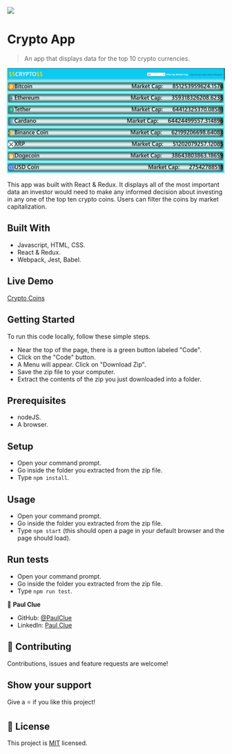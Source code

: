 ![](https://img.shields.io/badge/Microverse-blueviolet)

# Crypto App

> An app that displays data for the top 10 crypto currencies.

![screenshot](./src/assets/img/crypto-app.png)

This app was built with React & Redux. It displays all of the most important data an investor would need to make any informed decision about investing in any one of the top ten crypto coins. Users can filter the coins by market capitalization.

## Built With

- Javascript, HTML, CSS.
- React & Redux.
- Webpack, Jest, Babel.

## Live Demo

[Crypto Coins](https://zealous-rosalind-906c43.netlify.app/)

## Getting Started

To run this code locally, follow these simple steps.

- Near the top of the page, there is a green button labeled "Code".
- Click on the "Code" button.
- A Menu will appear. Click on "Download Zip".
- Save the zip file to your computer.
- Extract the contents of the zip you just downloaded into a folder.

## Prerequisites

- nodeJS.
- A browser.

## Setup

- Open your command prompt.
- Go inside the folder you extracted from the zip file.
- Type `npm install`.

## Usage

- Open your command prompt.
- Go inside the folder you extracted from the zip file.
- Type `npm start` (this should open a page in your default browser and the page should load).

## Run tests

- Open your command prompt.
- Go inside the folder you extracted from the zip file.
- Type `npm run test`.

👤 **Paul Clue**

- GitHub: [@PaulClue](https://github.com/Paul-Clue)
- LinkedIn: [Paul Clue](https://www.linkedin.com/in/paul-clue/)

## 🤝 Contributing

Contributions, issues and feature requests are welcome!


## Show your support

Give a ⭐️ if you like this project!


## 📝 License

This project is [MIT](./LICENSE) licensed.
